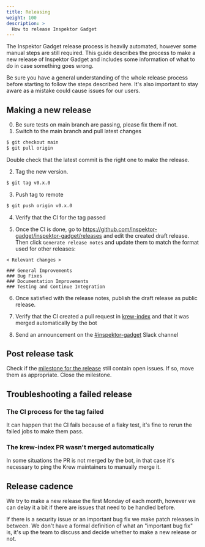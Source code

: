 ```yaml
---
title: Releasing
weight: 100
description: >
  How to release Inspektor Gadget
---
```


The Inspektor Gadget release process is heavily automated, however some manual steps are still
required. This guide describes the process to make a new release of Inspektor Gadget and includes
some information of what to do in case something goes wrong.

Be sure you have a general understanding of the whole release process before starting to follow the
steps described here. It's also important to stay aware as a mistake could cause issues for our
users.

## Making a new release

0. Be sure tests on main branch are passing, please fix them if not.
1. Switch to the main branch and pull latest changes

```bash
$ git checkout main
$ git pull origin
```

Double check that the latest commit is the right one to make the release.

2. Tag the new version.

```bash
$ git tag v0.x.0
```

3. Push tag to remote

```bash
$ git push origin v0.x.0
```

4. Verify that the CI for the tag passed

5. Once the CI is done, go to https://github.com/inspektor-gadget/inspektor-gadget/releases and edit
   the created draft release. Then click `Generate release notes` and update them to match the format used
   for other releases:

```
< Relevant changes >

### General Improvements
### Bug Fixes
### Documentation Improvements
### Testing and Continue Integration
```

6. Once satisfied with the release notes, publish the draft release as public release.

7. Verify that the CI created a pull request in
   [krew-index](https://github.com/kubernetes-sigs/krew-index/pulls) and that it was merged
   automatically by the bot

8. Send an announcement on the [#inspektor-gadget](https://kubernetes.slack.com/archives/CSYL75LF6) Slack channel

## Post release task

Check if the [milestone for the release](https://github.com/inspektor-gadget/inspektor-gadget/milestones) still
contain open issues. If so, move them as appropriate. Close the milestone.

## Troubleshooting a failed release

### The CI process for the tag failed

It can happen that the CI fails because of a flaky test, it's fine to rerun the failed jobs to make
them pass.

### The krew-index PR wasn't merged automatically

In some situations the PR is not merged by the bot, in that case it's necessary to ping the
Krew maintainers to manually merge it.


## Release cadence

We try to make a new release the first Monday of each month, however we can delay it a bit if there
are issues that need to be handled before.

If there is a security issue or an important bug fix we make patch releases in between. We don't
have a formal definition of what an "important bug fix" is, it's up the team to discuss and decide
whether to make a new release or not.
